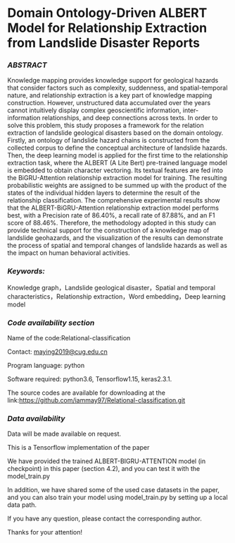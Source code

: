 # **Domain Ontology-Driven ALBERT Model for Relationship Extraction from Landslide Disaster Reports**

### **_ABSTRACT_**

Knowledge mapping provides knowledge support for geological hazards that consider factors such as complexity, suddenness, and spatial-temporal nature, and relationship extraction is a key part of knowledge mapping construction. However, unstructured data accumulated over the years cannot intuitively display complex geoscientific information, inter-information relationships, and deep connections across texts. In order to solve this problem, this study proposes a framework for the relation extraction of landslide geological disasters based on the domain ontology. Firstly, an ontology of landslide hazard chains is constructed from the collected corpus to define the conceptual architecture of landslide hazards. Then, the deep learning model is applied for the first time to the relationship extraction task, where the ALBERT (A Lite Bert) pre-trained language model is embedded to obtain character vectoring. Its textual features are fed into the BiGRU-Attention relationship extraction model for training. The resulting probabilistic weights are assigned to be summed up with the product of the states of the individual hidden layers to determine the result of the relationship classification. The comprehensive experimental results show that the ALBERT-BiGRU-Attention relationship extraction model performs best, with a Precision rate of 86.40%, a recall rate of 87.88%, and an F1 score of 88.46%. Therefore, the methodology adopted in this study can provide technical support for the construction of a knowledge map of landslide geohazards, and the visualization of the results can demonstrate the process of spatial and temporal changes of landslide hazards as well as the impact on human behavioral activities.

### _**Keywords:**_

Knowledge graph，Landslide geological disaster，Spatial and temporal characteristics，Relationship extraction，Word embedding，Deep learning model

### _Code availability section_

Name of the code:Relational-classification

Contact: maying2019@cug.edu.cn

Program language: python

Software required:  python3.6, Tensorflow1.15, keras2.3.1.

The source codes are available for downloading at the link:https://github.com/iammay97/Relational-classification.git

### _Data availability_

Data will be made available on request.

This is a Tensorflow implementation of the paper <Domain Ontology-Driven ALBERT Model for Relationship Extraction from Landslide Disaster Reports>

We have provided the trained ALBERT-BIGRU-ATTENTION model (in checkpoint) in this paper (section 4.2), and you can test it with the model_train.py

In addition, we have shared some of the used case datasets in the paper, and you can also train your model using model_train.py by setting up a local data path.

If you have any question, please contact the corresponding author.

Thanks for your attention!
